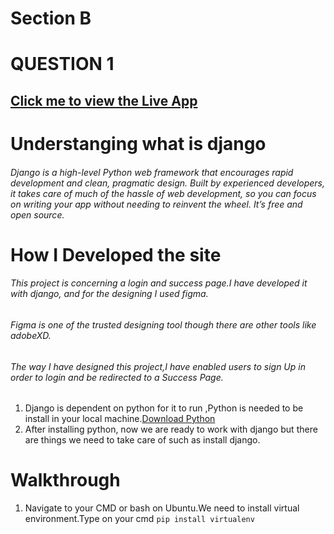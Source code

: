 # Section B 
# QUESTION 1
## [Click me to view the Live App](http://54.84.183.133/)
# Understanging what is django
###### Django is a high-level Python web framework that encourages rapid development and clean, pragmatic design. Built by experienced developers, it takes care of much of the hassle of web development, so you can focus on writing your app without needing to reinvent the wheel. It’s free and open source.
# How I Developed the site
###### This project is concerning a login and success page.I have developed it with django, and for the designing I used figma.
###### Figma is one of the trusted designing tool though there are other tools like adobeXD.
###### The way I have designed this project,I have enabled users to sign Up in order to login and be redirected to a Success Page.

1. Django is dependent on python  for it to run ,Python is needed to be install in your local machine.[Download Python](https://www.python.org/downloads/)
2. After installing python, now we are ready to work with django but there are  things we need to take care of such as install django.

# Walkthrough
1. Navigate to your CMD or bash on Ubuntu.We need to install virtual environment.Type on your cmd `pip install virtualenv`

